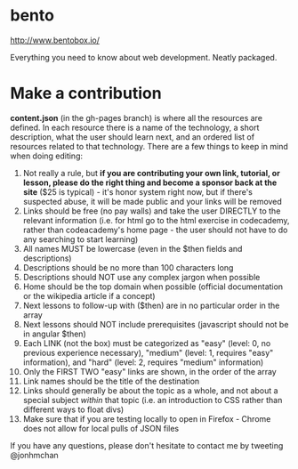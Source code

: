 bento
=====

http://www.bentobox.io/

Everything you need to know about web development. Neatly packaged.

# Make a contribution
**content.json** (in the gh-pages branch) is where all the resources are defined. In each resource there is a name of the technology, a short description, what the user should learn next, and an ordered list of resources related to that technology. There are a few things to keep in mind when doing editing:

1. Not really a rule, but **if you are contributing your own link, tutorial, or lesson, please do the right thing and become a sponsor back at the site** ($25 is typical) - it's honor system right now, but if there's suspected abuse, it will be made public and your links will be removed
2. Links should be free (no pay walls) and take the user DIRECTLY to the relevant information (i.e. for html go to the html exercise in codecademy, rather than codeacademy's home page - the user should not have to do any searching to start learning)
3. All names MUST be lowercase (even in the $then fields and descriptions)
4. Descriptions should be no more than 100 characters long
5. Descriptions should NOT use any complex jargon when possible
6. Home should be the top domain when possible (official documentation or the wikipedia article if a concept)
7. Next lessons to follow-up with ($then) are in no particular order in the array
8. Next lessons should NOT include prerequisites (javascript should not be in angular $then)
9. Each LINK (not the box) must be categorized as "easy" (level: 0, no previous experience necessary), "medium" (level: 1, requires "easy" information), and "hard" (level: 2, requires "medium" information)
10. Only the FIRST TWO "easy" links are shown, in the order of the array
11. Link names should be the title of the destination
12. Links should generally be about the topic as a whole, and not about a special subject *within* that topic (i.e. an introduction to CSS rather than different ways to float divs)
13. Make sure that if you are testing locally to open in Firefox - Chrome does not allow for local pulls of JSON files

If you have any questions, please don't hesitate to contact me by tweeting @jonhmchan